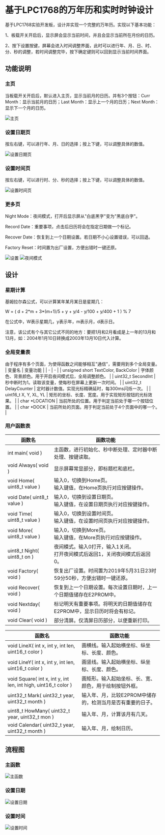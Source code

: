 # 基于LPC1768的万年历和实时时钟设计

基于LPC1768实验开发板，设计并实现一个完整的万年历。实现以下基本功能：

1、板载开关开启后，显示屏会显示当前时间，并且会显示当前所在月份的日历。

2、按下设置按键，屏幕会进入时间调整界面，此时可以进行年、月、日、时、分、秒的调整，若时间调整完毕，按下确定键则可以回到显示当前时间界面。

## 功能说明

### 主页

当板载开关开启后，默认进入主页，显示当前月的日历。并有3个按钮：Curr Month：显示当前月的日历；Last Month：显示上一个月的日历；Next Month：显示下一个月的日历。

![主页](https://kongdeqi.oss-cn-shanghai.aliyuncs.com/soc/%E4%B8%BB%E9%A1%B5.jpg?x-oss-process=image/resize,h_200)

### 设置日期页

按左右键，可以进行年、月、日的选择；按上下键，可以调整具体的数值。

![设置日期页](https://kongdeqi.oss-cn-shanghai.aliyuncs.com/soc/%E8%AE%BE%E7%BD%AE%E6%97%A5%E6%9C%9F%E9%A1%B5.jpg?x-oss-process=image/resize,h_200)

### 设置时间页

按左右键，可以进行时、分、秒的选择；按上下键，可以调整具体的数值。

![设置时间页](https://kongdeqi.oss-cn-shanghai.aliyuncs.com/soc/%E8%AE%BE%E7%BD%AE%E6%97%B6%E9%97%B4%E9%A1%B5.jpg?x-oss-process=image/resize,h_200)

### 更多页

Night Mode：夜间模式，打开后显示屏从"白底黑字"变为"黑底白字"。

Record Date：重要事项，点击后日历将会在指定日期做一个标记。

Recover Date：恢复到上一个日期设置。若日期不小心设置错误，可以回退。

Factory Reset：时间置为出厂设置，方便出错时一键还原。

![设置](https://kongdeqi.oss-cn-shanghai.aliyuncs.com/soc/%E5%A4%9C%E9%97%B4%E6%A8%A1%E5%BC%8F%E8%AE%BE%E7%BD%AE%E9%A1%B5.jpg?x-oss-process=image/resize,h_200)
![夜间模式](https://kongdeqi.oss-cn-shanghai.aliyuncs.com/soc/%E5%A4%9C%E9%97%B4%E6%A8%A1%E5%BC%8F%E6%95%88%E6%9E%9C%E5%9B%BE.jpg?x-oss-process=image/resize,h_200)

## 设计

### 星期计算

基姆拉尔森公式，可以计算某年某月某日是星期几：

W = ( d + 2\*m + 3\*(m+1)/5 + y + y/4 - y/100 + y/400 + 1 ) % 7

在公式中，W表示星期几，y表示年，m表示月，d表示日。

注意，该公式有个与其它公式不同的地方：要把1月和2月看成是上一年的13月和13月，如：2004年1月10日转换成2003年13月10日代入计算。

### 全局变量表

由于程序有多个页面，为使得函数之间能够相互"通信"，需要用到多个全局变量。
| 变量名 | 变量功能 |
| - | - |
| unsigned short TextColor, BackColor | 字体颜色、背景颜色。用于开启夜间模式后，全局调整颜色。 |
| uint32_t SecondInt                  | 秒中断时为1。读取该变量，使每秒在屏幕上更新一次时间。 |
| uint32_t DelayCounter               | 定时器计数值。实现光标精确延时，每300ms闪烁一次。 |
| uint16_t X, Y, XL, YL               | 矩形的坐标、长度、宽度。用于实现矩形按钮的光标效果。 |
| char \*LOCATION                     | 当前所处的位置。用于判定当前处于哪一个按钮位置。 |
| char \*DOCK                         | 当前所处的页面。用于判定当前处于4个页面中的哪一个。 |

### 用户函数表
| 函数名 | 函数功能 |
| - | - |
| int main( void )            | 主函数，进行初始化、秒中断处理、定时器中断处理、按键读取。 |
| void Always( void )         | 显示屏幕常显部分，即标题栏和底栏。 |
| void Home( uint8_t value )  | 输入0，切换到Home页。<br>输入键值，在Home页执行对应按键操作。 |
| void Date( uint8_t value )  | 输入0，切换到设置日期页。<br>输入键值，在设置日期页执行对应按键操作。 |
| void Time( uint8_t value )  | 输入0，切换到设置时间页。<br>输入键值，在设置时间页执行对应按键操作。 |
| void More( uint8_t value )  | 输入0，切换到More页。<br>输入键值，在More页执行对应按键操作。 |
| uint8_t Night( uint8_t on ) | 夜间模式。输入0打开，输入1关闭。<br>打开夜间模式后返回1，关闭夜间模式后返回0。 |
| void Factory( void )        | 恢复出厂设置。时间置为2019年5月31日23时59分50秒，方便出错时一键还原。 |
| void Recover( void )        | 恢复到上一个日期设置。每次设置日期时，上一个日期值储存在E2PROM中。 |
| void Nextday( void )        | 标记明天有重要事项。将明天的日期值储存在E2PROM中，显示日历时将会有标记。 |
| void Clear( void )          | 部分清屏。仅清屏日历部分，以便重新打印。 |

| 函数名 | 函数功能 |
| - | - |
| void LineX( int x, int y, int len, uint16_t color ) | 画横线。输入起始横坐标、纵坐标、长度、颜色。 |
| void LineY( int x, int y, int len, uint16_t color ) | 画竖线。输入起始横坐标、纵坐标、长度、颜色。 |
| void Square( int x, int y, int len, int high, uint16_t color ) | 画矩形。输入起始坐标、长、宽、颜色，用于绘制按钮外框。 |
| uint32_t Mark( uint32_t year, uint32_t month )                 | 输入年、月，比较E2PROM中储存的，检测当月是否有重要的日子。 |
| uint8_t HowMany( uint32_t year, uint32_t mon )                 | 输入年、月，计算该月有几天。 |
| void Calendar( uint32_t year, uint32_t month )                 | 输入年、月，绘制日历。 |

## 流程图
### 主函数
![主函数](https://kongdeqi.oss-cn-shanghai.aliyuncs.com/soc/%E4%B8%BB%E5%87%BD%E6%95%B0.jpg?x-oss-process=image/resize,w_500)

### 设置日期
![设置日期](https://kongdeqi.oss-cn-shanghai.aliyuncs.com/soc/%E8%AE%BE%E7%BD%AE%E6%97%A5%E6%9C%9F.jpg?x-oss-process=image/resize,w_500)

### 设置时间
![设置时间](https://kongdeqi.oss-cn-shanghai.aliyuncs.com/soc/%E8%AE%BE%E7%BD%AE%E6%97%B6%E9%97%B4.jpg?x-oss-process=image/resize,w_500)
